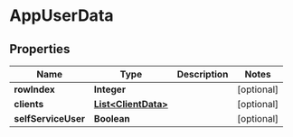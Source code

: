 

# AppUserData

## Properties

Name | Type | Description | Notes
------------ | ------------- | ------------- | -------------
**rowIndex** | **Integer** |  |  [optional]
**clients** | [**List&lt;ClientData&gt;**](ClientData.md) |  |  [optional]
**selfServiceUser** | **Boolean** |  |  [optional]




